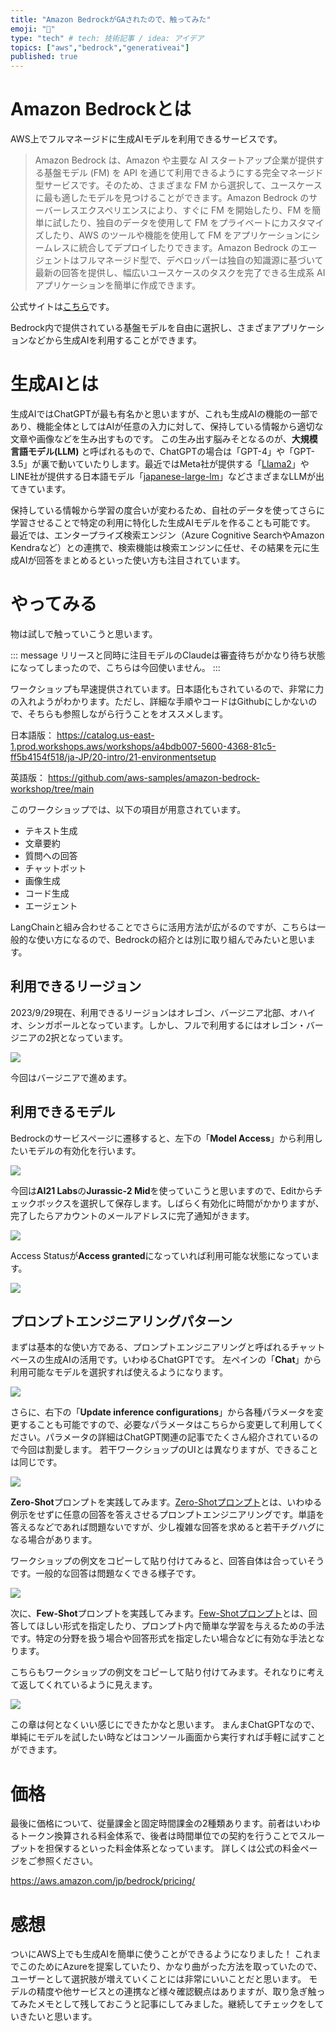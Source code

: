 ```yaml
---
title: "Amazon BedrockがGAされたので、触ってみた"
emoji: "🌟"
type: "tech" # tech: 技術記事 / idea: アイデア
topics: ["aws","bedrock","generativeai"]
published: true
---
```

# Amazon Bedrockとは
AWS上でフルマネージドに生成AIモデルを利用できるサービスです。

> Amazon Bedrock は、Amazon や主要な AI スタートアップ企業が提供する基盤モデル (FM) を API を通じて利用できるようにする完全マネージド型サービスです。そのため、さまざまな FM から選択して、ユースケースに最も適したモデルを見つけることができます。Amazon Bedrock のサーバーレスエクスペリエンスにより、すぐに FM を開始したり、FM を簡単に試したり、独自のデータを使用して FM をプライベートにカスタマイズしたり、AWS のツールや機能を使用して FM をアプリケーションにシームレスに統合してデプロイしたりできます。Amazon Bedrock のエージェントはフルマネージド型で、デベロッパーは独自の知識源に基づいて最新の回答を提供し、幅広いユースケースのタスクを完了できる生成系 AI アプリケーションを簡単に作成できます。

公式サイトは[こちら](https://aws.amazon.com/jp/bedrock/)です。

Bedrock内で提供されている基盤モデルを自由に選択し、さまざまアプリケーションなどから生成AIを利用することができます。

# 生成AIとは
生成AIではChatGPTが最も有名かと思いますが、これも生成AIの機能の一部であり、機能全体としてはAIが任意の入力に対して、保持している情報から適切な文章や画像などを生み出すものです。
この生み出す脳みそとなるのが、**大規模言語モデル(LLM)** と呼ばれるもので、ChatGPTの場合は「GPT-4」や「GPT-3.5」が裏で動いていたりします。最近ではMeta社が提供する「[Llama2](https://ai.meta.com/llama/)」やLINE社が提供する日本語モデル「[japanese-large-lm](https://engineering.linecorp.com/ja/blog/3.6-billion-parameter-japanese-language-model)」などさまざまなLLMが出てきています。

保持している情報から学習の度合いが変わるため、自社のデータを使ってさらに学習させることで特定の利用に特化した生成AIモデルを作ることも可能です。
最近では、エンタープライズ検索エンジン（Azure Cognitive SearchやAmazon Kendraなど）との連携で、検索機能は検索エンジンに任せ、その結果を元に生成AIが回答をまとめるといった使い方も注目されています。


# やってみる
物は試しで触っていこうと思います。

::: message
リリースと同時に注目モデルのClaudeは審査待ちがかなり待ち状態になってしまったので、こちらは今回使いません。
:::

ワークショップも早速提供されています。日本語化もされているので、非常に力の入れようがわかります。ただし、詳細な手順やコードはGithubにしかないので、そちらも参照しながら行うことをオススメします。

日本語版：
https://catalog.us-east-1.prod.workshops.aws/workshops/a4bdb007-5600-4368-81c5-ff5b4154f518/ja-JP/20-intro/21-environmentsetup

英語版：
https://github.com/aws-samples/amazon-bedrock-workshop/tree/main

このワークショップでは、以下の項目が用意されています。

* テキスト生成
* 文章要約
* 質問への回答
* チャットボット
* 画像生成
* コード生成
* エージェント

LangChainと組み合わせることでさらに活用方法が広がるのですが、こちらは一般的な使い方になるので、Bedrockの紹介とは別に取り組んでみたいと思います。

## 利用できるリージョン
2023/9/29現在、利用できるリージョンはオレゴン、バージニア北部、オハイオ、シンガポールとなっています。しかし、フルで利用するにはオレゴン・バージニアの2択となっています。

![](https://storage.googleapis.com/zenn-user-upload/c5682bc423d7-20230929.png)

今回はバージニアで進めます。


## 利用できるモデル
Bedrockのサービスページに遷移すると、左下の「**Model Access**」から利用したいモデルの有効化を行います。

![](https://storage.googleapis.com/zenn-user-upload/340ee9a57f57-20230929.png)

今回は**AI21 Labs**の**Jurassic-2 Mid**を使っていこうと思いますので、Editからチェックボックスを選択して保存します。しばらく有効化に時間がかかりますが、完了したらアカウントのメールアドレスに完了通知がきます。

![](https://storage.googleapis.com/zenn-user-upload/f413c116900f-20230929.png)

Access Statusが**Access granted**になっていれば利用可能な状態になっています。

![](https://storage.googleapis.com/zenn-user-upload/b6cb24113f5b-20230929.png)


## プロンプトエンジニアリングパターン
まずは基本的な使い方である、プロンプトエンジニアリングと呼ばれるチャットベースの生成AIの活用です。いわゆるChatGPTです。
左ペインの「**Chat**」から利用可能なモデルを選択すれば使えるようになります。

![](https://storage.googleapis.com/zenn-user-upload/987be2f5d7fc-20230929.png)

さらに、右下の「**Update inference configurations**」から各種パラメータを変更することも可能ですので、必要なパラメータはこちらから変更して利用してください。パラメータの詳細はChatGPT関連の記事でたくさん紹介されているので今回は割愛します。
若干ワークショップのUIとは異なりますが、できることは同じです。

![](https://storage.googleapis.com/zenn-user-upload/37d3a5baacdf-20230929.png)

**Zero-Shot**プロンプトを実践してみます。[Zero-Shotプロンプト](https://www.promptingguide.ai/jp/techniques/zeroshot)とは、いわゆる例示をせずに任意の回答を答えさせるプロンプトエンジニアリングです。単語を答えるなどであれば問題ないですが、少し複雑な回答を求めると若干チグハグになる場合があります。

ワークショップの例文をコピーして貼り付けてみると、回答自体は合っていそうです。一般的な回答は問題なくできる様子です。

![](https://storage.googleapis.com/zenn-user-upload/20656fa34748-20230929.png)

次に、**Few-Shot**プロンプトを実践してみます。[Few-Shotプロンプト](https://www.promptingguide.ai/jp/techniques/fewshot)とは、回答してほしい形式を指定したり、プロンプト内で簡単な学習を与えるための手法です。特定の分野を扱う場合や回答形式を指定したい場合などに有効な手法となります。

こちらもワークショップの例文をコピーして貼り付けてみます。それなりに考えて返してくれているように見えます。

![](https://storage.googleapis.com/zenn-user-upload/7ba573a3686a-20230929.png)

この章は何となくいい感じにできたかなと思います。
まんまChatGPTなので、単純にモデルを試したい時などはコンソール画面から実行すれば手軽に試すことができます。

# 価格
最後に価格について、従量課金と固定時間課金の2種類あります。前者はいわゆるトークン換算される料金体系で、後者は時間単位での契約を行うことでスループットを担保するといった料金体系となっています。
詳しくは公式の料金ページをご参照ください。

https://aws.amazon.com/jp/bedrock/pricing/

# 感想
ついにAWS上でも生成AIを簡単に使うことができるようになりました！
これまでこのためにAzureを提案していたり、かなり曲がった方法を取っていたので、ユーザーとして選択肢が増えていくことには非常にいいことだと思います。
モデルの精度や他サービスとの連携など様々確認観点はありますが、取り急ぎ触ってみたメモとして残しておこうと記事にしてみました。継続してチェックをしていきたいと思います。





